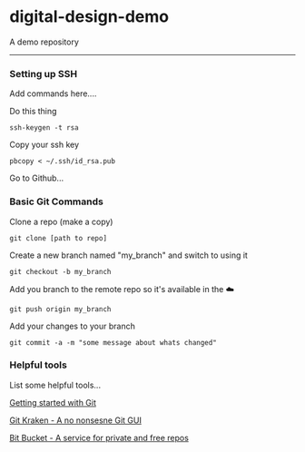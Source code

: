 # digital-design-demo
A demo repository

---

### Setting up SSH
Add commands here....

Do this thing

`ssh-keygen -t rsa`

Copy your ssh key

`pbcopy < ~/.ssh/id_rsa.pub`

Go to Github...

### Basic Git Commands

Clone a repo (make a copy)

`git clone [path to repo]`

Create a new branch named "my_branch" and switch to using it

`git checkout -b my_branch`

Add you branch to the remote repo so it's available in the ☁️

`git push origin my_branch`

Add your changes to your branch

`git commit -a -m "some message about whats changed"`

### Helpful tools

List some helpful tools...

[Getting started with Git](https://rogerdudler.github.io/git-guide/)

[Git Kraken - A no nonsesne Git GUI](https://www.gitkraken.com/)

[Bit Bucket - A service for private and free repos](https://bitbucket.org/)
